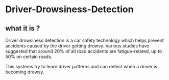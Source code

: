 # Driver-Drowsiness-Detection

## what it is ?

Driver drowsiness detection is a car safety technology which helps prevent accidents caused by the driver getting drowsy. Various studies have suggested that around 20% of all road accidents are fatigue-related, up to 50% on certain roads.

This systems try to learn driver patterns and can detect when a driver is becoming drowsy.
